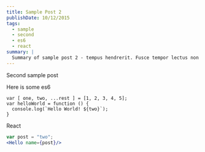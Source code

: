 ```yaml
---
title: Sample Post 2
publishDate: 10/12/2015
tags:
  - sample
  - second
  - es6
  - react
summary: |
  Summary of sample post 2 - tempus hendrerit. Fusce tempor lectus non eros gravida, sed rutrum arcu tempor. Praesent faucibus nisi at sapien fringilla, eget pellentesque diam mollis. Nullam efficitur posuere volutpat. Pellentesque efficitur, mi ut feugiat tincidunt, ante purus semper enim, in placerat purus tortor non ligula
---
```


Second sample post

Here is some es6

```es6
var [ one, two, ...rest ] = [1, 2, 3, 4, 5];
var helloWorld = function () {
  console.log(`Hello World! ${two}`);
}
```

React

```jsx
var post = "two";
<Hello name={post}/>
```
